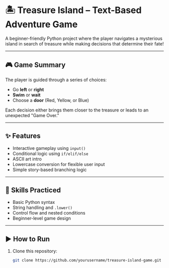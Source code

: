 # 🏝️ Treasure Island – Text-Based Adventure Game

A beginner-friendly Python project where the player navigates a mysterious island in search of treasure while making decisions that determine their fate!

---

## 🎮 Game Summary

The player is guided through a series of choices:
- Go **left** or **right**
- **Swim** or **wait**
- Choose a **door** (Red, Yellow, or Blue)

Each decision either brings them closer to the treasure or leads to an unexpected "Game Over."

---

## ✨ Features

- Interactive gameplay using `input()`
- Conditional logic using `if/elif/else`
- ASCII art intro
- Lowercase conversion for flexible user input
- Simple story-based branching logic

---

## 🧠 Skills Practiced

- Basic Python syntax
- String handling and `.lower()`
- Control flow and nested conditions
- Beginner-level game design

---

## ▶️ How to Run

1. Clone this repository:
   ```bash
   git clone https://github.com/yourusername/treasure-island-game.git
